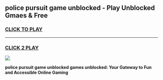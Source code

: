 
## police pursuit game unblocked - Play Unblocked Gmaes & Free
<h3>
<a href="https://premium.freeplayer.one?title=police_pursuit_game_unblocked&ref=19F">CLICK TO PLAY</a></h3>
<hr>

<h3>
<a href="https://premium.freeplayer.one?title=police_pursuit_game_unblocked&ref=19F">CLICK 2 PLAY</a>
  
</h3>

<a href="https://premium.freeplayer.one?title=police_pursuit_game_unblocked&ref=19F/"><img src="https://clearcache.store/games.png"></a>


**police pursuit game unblocked games unblocked: Your Gateway to Fun and Accessible Online Gaming**
